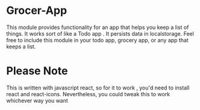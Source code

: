 # Grocer-App
This module provides functionality for an app that helps you keep a list of things. It works sort of like a Todo app . It persists data in localstorage. Feel free to include this module in your todo app, grocery app, or any app that keeps a list.
# Please Note
This is written with javascript react, so for it to work , you'd need to install react and react-icons.
Nevertheless, you could tweak this to work whichever way you want
